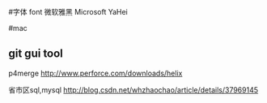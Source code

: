 
#字体 font
微软雅黑    Microsoft YaHei

#mac
## git gui tool
p4merge http://www.perforce.com/downloads/helix


省市区sql,mysql
http://blog.csdn.net/whzhaochao/article/details/37969145